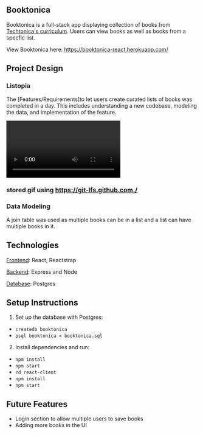 ## Booktonica

Booktonica is a full-stack app displaying collection of books from [Techtonica's curriculum](https://github.com/Techtonica/final-full-stack-assessment-h1-2020).  Users can view books as well as books from a specfic list.

View Booktonica here: https://booktonica-react.herokuapp.com/

## Project Design

### Listopia

The [Features/Requirements]to let users create curated lists of books was completed in a day. This includes understanding a new codebase, modeling the data, and implementation of the feature.

![viewing-booklists](booktonicaGif.mp4)

### stored gif using https://git-lfs.github.com./



### Data Modeling

A join table was used as multiple books can be in a list and a list can have multiple books in it. 


## Technologies

<u>Frontend</u>: React, Reactstrap 

<u>Backend</u>: Express and Node 

<u>Database</u>: Postgres



## Setup Instructions

1. Set up the database with Postgres:

- `createdb booktonica`
- `psql booktonica < booktonica.sql`

2. Install dependencies and run:

- `npm install`
- `npm start`
- `cd react-client`
- `npm install`
- `npm start`



## Future Features

- Login section to allow multiple users to save books
- Adding more books in the UI

